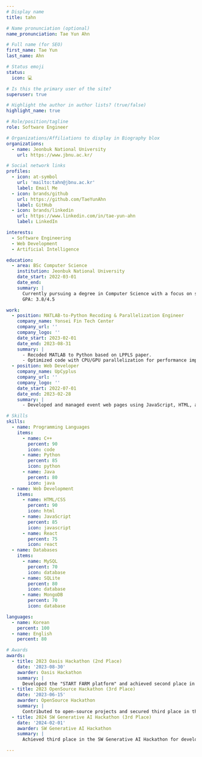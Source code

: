 ```yaml
---
# Display name
title: tahn

# Name pronunciation (optional)
name_pronunciation: Tae Yun Ahn

# Full name (for SEO)
first_name: Tae Yun
last_name: Ahn

# Status emoji
status:
  icon: 💻

# Is this the primary user of the site?
superuser: true

# Highlight the author in author lists? (true/false)
highlight_name: true

# Role/position/tagline
role: Software Engineer

# Organizations/Affiliations to display in Biography blox
organizations:
  - name: Jeonbuk National University
    url: https://www.jbnu.ac.kr/

# Social network links
profiles:
  - icon: at-symbol
    url: 'mailto:tahn@jbnu.ac.kr'
    label: Email Me
  - icon: brands/github
    url: https://github.com/TaeYunAhn
    label: GitHub
  - icon: brands/linkedin
    url: https://www.linkedin.com/in/tae-yun-ahn
    label: LinkedIn

interests:
  - Software Engineering
  - Web Development
  - Artificial Intelligence

education:
  - area: BSc Computer Science
    institution: Jeonbuk National University
    date_start: 2022-03-01
    date_end: 
    summary: |
      Currently pursuing a degree in Computer Science with a focus on software engineering and AI-related subjects. Actively participating in internships, hackathons, and mentoring activities.
      GPA: 3.8/4.5

work:
  - position: MATLAB-to-Python Recoding & Parallelization Engineer
    company_name: Yonsei Fin Tech Center
    company_url: ''
    company_logo: ''
    date_start: 2023-02-01
    date_end: 2023-08-31
    summary: |
      - Recoded MATLAB to Python based on LPPLS paper.
      - Optimized code with CPU/GPU parallelization for performance improvement.
  - position: Web Developer
    company_name: UpCyplus
    company_url: ''
    company_logo: ''
    date_start: 2022-07-01
    date_end: 2023-02-28
    summary: |
      - Developed and managed event web pages using JavaScript, HTML, and CSS.

# Skills
skills:
  - name: Programming Languages
    items:
      - name: C++
        percent: 90
        icon: code
      - name: Python
        percent: 85
        icon: python
      - name: Java
        percent: 80
        icon: java
  - name: Web Development
    items:
      - name: HTML/CSS
        percent: 90
        icon: html
      - name: JavaScript
        percent: 85
        icon: javascript
      - name: React
        percent: 75
        icon: react
  - name: Databases
    items:
      - name: MySQL
        percent: 70
        icon: database
      - name: SQLite
        percent: 80
        icon: database
      - name: MongoDB
        percent: 70
        icon: database

languages:
  - name: Korean
    percent: 100
  - name: English
    percent: 80

# Awards
awards:
  - title: 2023 Oasis Hackathon (2nd Place)
    date: '2023-08-30'
    awarder: Oasis Hackathon
    summary: |
      Developed the "START FARM platform" and achieved second place in the 2023 Oasis Hackathon.
  - title: 2023 OpenSource Hackathon (3rd Place)
    date: '2023-06-15'
    awarder: OpenSource Hackathon
    summary: |
      Contributed to open-source projects and secured third place in the OpenSource Hackathon.
  - title: 2024 SW Generative AI Hackathon (3rd Place)
    date: '2024-02-01'
    awarder: SW Generative AI Hackathon
    summary: |
      Achieved third place in the SW Generative AI Hackathon for developing an innovative AI solution.

---
```

